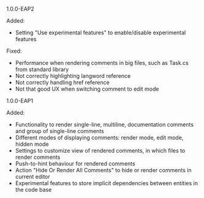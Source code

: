 1.0.0-EAP2

Added:

- Setting "Use experimental features" to enable/disable experimental features 

Fixed:

- Performance when rendering comments in big files, such as Task.cs from standard library
- Not correctly highlighting langword reference
- Not correctly handling href reference
- Not that good UX when switching comment to edit mode

1.0.0-EAP1

Added:

- Functionality to render single-line, multiline, documentation comments and group of single-line comments
- Different modes of displaying comments: render mode, edit mode, hidden mode
- Settings to customize view of rendered comments, in which files to render comments
- Push-to-hint behaviour for rendered comments
- Action "Hide Or Render All Comments" to hide or render comments in current editor
- Experimental features to store implicit dependencies between entities in the code base
